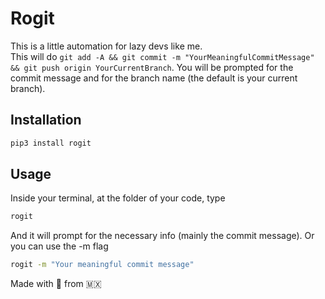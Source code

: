 # Rogit
This is a little automation for lazy devs like me.<br>
This will do `git add -A && git commit -m "YourMeaningfulCommitMessage" && git push origin YourCurrentBranch`.
You will be prompted for the commit message and for the branch name (the default is your current branch).

## Installation
```bash
pip3 install rogit
```

## Usage
Inside your terminal, at the folder of your code, type
```bash
rogit
```
And it will prompt for the necessary info (mainly the commit message). Or you can use the -m flag

```bash
rogit -m "Your meaningful commit message"
```

Made with 💙 from 🇲🇽
